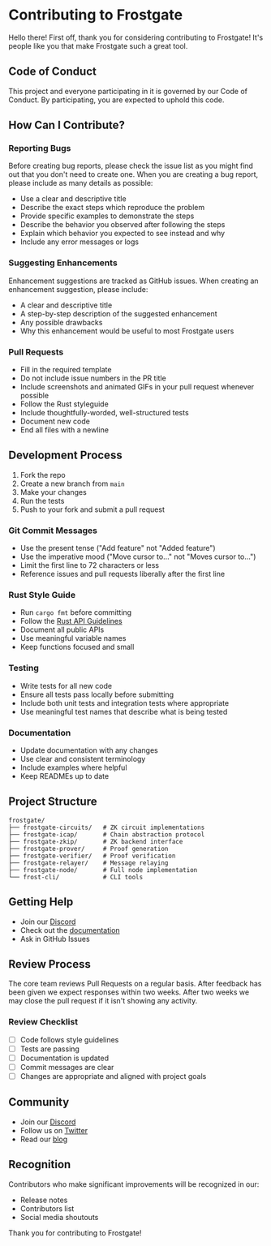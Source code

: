 # Contributing to Frostgate

Hello there! First off, thank you for considering contributing to Frostgate! It's people like you that make Frostgate such a great tool.

## Code of Conduct

This project and everyone participating in it is governed by our Code of Conduct. By participating, you are expected to uphold this code.

## How Can I Contribute?

### Reporting Bugs

Before creating bug reports, please check the issue list as you might find out that you don't need to create one. When you are creating a bug report, please include as many details as possible:

* Use a clear and descriptive title
* Describe the exact steps which reproduce the problem
* Provide specific examples to demonstrate the steps
* Describe the behavior you observed after following the steps
* Explain which behavior you expected to see instead and why
* Include any error messages or logs

### Suggesting Enhancements

Enhancement suggestions are tracked as GitHub issues. When creating an enhancement suggestion, please include:

* A clear and descriptive title
* A step-by-step description of the suggested enhancement
* Any possible drawbacks
* Why this enhancement would be useful to most Frostgate users

### Pull Requests

* Fill in the required template
* Do not include issue numbers in the PR title
* Include screenshots and animated GIFs in your pull request whenever possible
* Follow the Rust styleguide
* Include thoughtfully-worded, well-structured tests
* Document new code
* End all files with a newline

## Development Process

1. Fork the repo
2. Create a new branch from `main`
3. Make your changes
4. Run the tests
5. Push to your fork and submit a pull request

### Git Commit Messages

* Use the present tense ("Add feature" not "Added feature")
* Use the imperative mood ("Move cursor to..." not "Moves cursor to...")
* Limit the first line to 72 characters or less
* Reference issues and pull requests liberally after the first line

### Rust Style Guide

* Run `cargo fmt` before committing
* Follow the [Rust API Guidelines](https://rust-lang.github.io/api-guidelines/)
* Document all public APIs
* Use meaningful variable names
* Keep functions focused and small

### Testing

* Write tests for all new code
* Ensure all tests pass locally before submitting
* Include both unit tests and integration tests where appropriate
* Use meaningful test names that describe what is being tested

### Documentation

* Update documentation with any changes
* Use clear and consistent terminology
* Include examples where helpful
* Keep READMEs up to date

## Project Structure

```
frostgate/
├── frostgate-circuits/   # ZK circuit implementations
├── frostgate-icap/       # Chain abstraction protocol
├── frostgate-zkip/       # ZK backend interface
├── frostgate-prover/     # Proof generation
├── frostgate-verifier/   # Proof verification
├── frostgate-relayer/    # Message relaying
├── frostgate-node/       # Full node implementation
└── frost-cli/            # CLI tools
```

## Getting Help

* Join our [Discord](https://discord.gg/frostgate)
* Check out the [documentation](https://github.com/frostgate/frostgate-docs/)
* Ask in GitHub Issues

## Review Process

The core team reviews Pull Requests on a regular basis. After feedback has been given we expect responses within two weeks. After two weeks we may close the pull request if it isn't showing any activity.

### Review Checklist

- [ ] Code follows style guidelines
- [ ] Tests are passing
- [ ] Documentation is updated
- [ ] Commit messages are clear
- [ ] Changes are appropriate and aligned with project goals

## Community

* Join our [Discord](https://discord.gg/frostgate)
* Follow us on [Twitter](https://twitter.com/devfrostgate)
* Read our [blog](https://medium.com/@frostgate)

## Recognition

Contributors who make significant improvements will be recognized in our:

* Release notes
* Contributors list
* Social media shoutouts

Thank you for contributing to Frostgate! 